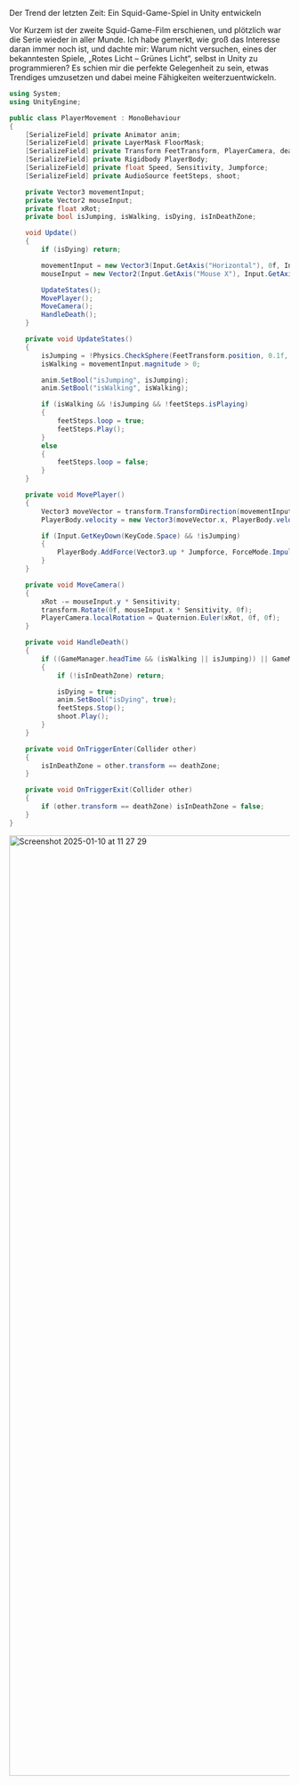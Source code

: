 Der Trend der letzten Zeit: Ein Squid-Game-Spiel in Unity entwickeln


Vor Kurzem ist der zweite Squid-Game-Film erschienen, und plötzlich war die Serie wieder in aller Munde. Ich habe gemerkt, 
wie groß das Interesse daran immer noch ist, und dachte mir: Warum nicht versuchen, eines der bekanntesten Spiele, „Rotes Licht – Grünes Licht“, 
selbst in Unity zu programmieren? Es schien mir die perfekte Gelegenheit zu sein, etwas Trendiges umzusetzen und dabei meine Fähigkeiten weiterzuentwickeln.

```csharp
using System;
using UnityEngine;

public class PlayerMovement : MonoBehaviour
{
    [SerializeField] private Animator anim;
    [SerializeField] private LayerMask FloorMask;
    [SerializeField] private Transform FeetTransform, PlayerCamera, deathZone;
    [SerializeField] private Rigidbody PlayerBody;
    [SerializeField] private float Speed, Sensitivity, Jumpforce;
    [SerializeField] private AudioSource feetSteps, shoot;

    private Vector3 movementInput;
    private Vector2 mouseInput;
    private float xRot;
    private bool isJumping, isWalking, isDying, isInDeathZone;

    void Update()
    {
        if (isDying) return;

        movementInput = new Vector3(Input.GetAxis("Horizontal"), 0f, Input.GetAxis("Vertical"));
        mouseInput = new Vector2(Input.GetAxis("Mouse X"), Input.GetAxis("Mouse Y"));

        UpdateStates();
        MovePlayer();
        MoveCamera();
        HandleDeath();
    }

    private void UpdateStates()
    {
        isJumping = !Physics.CheckSphere(FeetTransform.position, 0.1f, FloorMask);
        isWalking = movementInput.magnitude > 0;

        anim.SetBool("isJumping", isJumping);
        anim.SetBool("isWalking", isWalking);

        if (isWalking && !isJumping && !feetSteps.isPlaying)
        {
            feetSteps.loop = true;
            feetSteps.Play();
        }
        else
        {
            feetSteps.loop = false;
        }
    }

    private void MovePlayer()
    {
        Vector3 moveVector = transform.TransformDirection(movementInput) * Speed;
        PlayerBody.velocity = new Vector3(moveVector.x, PlayerBody.velocity.y, moveVector.z);

        if (Input.GetKeyDown(KeyCode.Space) && !isJumping)
        {
            PlayerBody.AddForce(Vector3.up * Jumpforce, ForceMode.Impulse);
        }
    }

    private void MoveCamera()
    {
        xRot -= mouseInput.y * Sensitivity;
        transform.Rotate(0f, mouseInput.x * Sensitivity, 0f);
        PlayerCamera.localRotation = Quaternion.Euler(xRot, 0f, 0f);
    }

    private void HandleDeath()
    {
        if ((GameManager.headTime && (isWalking || isJumping)) || GameManager.headTimeFinish)
        {
            if (!isInDeathZone) return;

            isDying = true;
            anim.SetBool("isDying", true);
            feetSteps.Stop();
            shoot.Play();
        }
    }

    private void OnTriggerEnter(Collider other)
    {
        isInDeathZone = other.transform == deathZone;
    }

    private void OnTriggerExit(Collider other)
    {
        if (other.transform == deathZone) isInDeathZone = false;
    }
}
```

<img width="1690" alt="Screenshot 2025-01-10 at 11 27 29" src="https://github.com/user-attachments/assets/a80db62f-9465-4048-b1e0-f8172fb8b8b0" />





